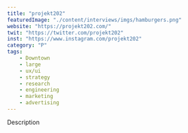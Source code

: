 ```yaml
---
title: "projekt202"
featuredImage: "./content/interviews/imgs/hamburgers.png"
website: "https://projekt202.com/"
twit: "https://twitter.com/projekt202"
inst: "https://www.instagram.com/projekt202"
category: "P"
tags:
    - Downtown
    - large
    - ux/ui
    - strategy
    - research
    - engineering
    - marketing
    - advertising
---
```


Description
